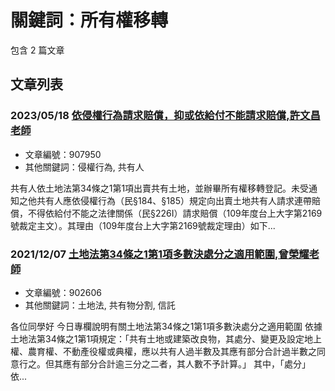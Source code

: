 # 關鍵詞：所有權移轉

包含 2 篇文章

## 文章列表

### 2023/05/18 [依侵權行為請求賠償，抑或依給付不能請求賠償,許文昌老師](../../articles/907950_%E4%BE%9D%E4%BE%B5%E6%AC%8A%E8%A1%8C%E7%82%BA%E8%AB%8B%E6%B1%82%E8%B3%A0%E5%84%9F%EF%BC%8C%E6%8A%91%E6%88%96%E4%BE%9D%E7%B5%A6%E4%BB%98%E4%B8%8D%E8%83%BD%E8%AB%8B%E6%B1%82%E8%B3%A0%E5%84%9F%2C%E8%A8%B1%E6%96%87%E6%98%8C%E8%80%81%E5%B8%AB.md)
- 文章編號：907950
- 其他關鍵詞：侵權行為, 共有人

共有人依土地法第34條之1第1項出賣共有土地，並辦畢所有權移轉登記。未受通知之他共有人應依侵權行為（民§184、§185）規定向出賣土地共有人請求連帶賠償，不得依給付不能之法律關係（民§226I）請求賠償（109年度台上大字第2169號裁定主文）。其理由（109年度台上大字第2169號裁定理由）如下...

### 2021/12/07 [土地法第34條之1第1項多數決處分之適用範圍,曾榮耀老師](../../articles/902606_%E5%9C%9F%E5%9C%B0%E6%B3%95%E7%AC%AC34%E6%A2%9D%E4%B9%8B1%E7%AC%AC1%E9%A0%85%E5%A4%9A%E6%95%B8%E6%B1%BA%E8%99%95%E5%88%86%E4%B9%8B%E9%81%A9%E7%94%A8%E7%AF%84%E5%9C%8D%2C%E6%9B%BE%E6%A6%AE%E8%80%80%E8%80%81%E5%B8%AB.md)
- 文章編號：902606
- 其他關鍵詞：土地法, 共有物分割, 信託

各位同學好 今日專欄說明有關土地法第34條之1第1項多數決處分之適用範圍 依據土地法第34條之1第1項規定：「共有土地或建築改良物，其處分、變更及設定地上權、農育權、不動產役權或典權，應以共有人過半數及其應有部分合計過半數之同意行之。但其應有部分合計逾三分之二者，其人數不予計算。」 其中，「處分」依...
